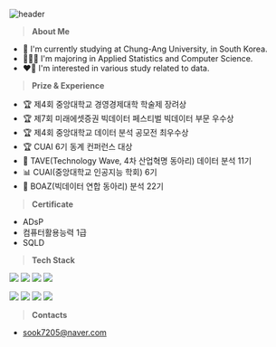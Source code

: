 ![header](https://capsule-render.vercel.app/api?type=waving&color=gradient&customColorList=8&height=150&section=header&text=Yunbin%20Heo&fontSize=40&fontAlignY=30&fontAlign=20)

> **About Me**
- 🏫 I'm currently studying at Chung-Ang University, in South Korea.
- 🧑🏻‍💻 I'm majoring in Applied Statistics and Computer Science.
- ❤️‍🔥 I'm interested in various study related to data.


> **Prize & Experience**
- 🏆 제4회 중앙대학교 경영경제대학 학술제 장려상
- 🏆 제7회 미래에셋증권 빅데이터 페스티벌 빅데이터 부문 우수상
- 🏆 제4회 중앙대학교 데이터 분석 공모전 최우수상
- 🏆 CUAI 6기 동계 컨퍼런스 대상
- 🌊 TAVE(Technology Wave, 4차 산업혁명 동아리) 데이터 분석 11기
- 📊 CUAI(중앙대학교 인공지능 학회) 6기
- 🐘 BOAZ(빅데이터 연합 동아리) 분석 22기

> **Certificate**
- ADsP
- 컴퓨터활용능력 1급
- SQLD


> **Tech Stack**

<img src="https://img.shields.io/badge/Python-3776AB?logo=Python&logoColor=white"> <img src="https://img.shields.io/badge/C-4479A1?logo=C&logoColor=white"> <img src="https://img.shields.io/badge/RStudio-75AADB?logo=RStudio&logoColor=white"> <img src="https://img.shields.io/badge/SPSS-3B5998?logo=IBM&logoColor=white">


<img src="https://img.shields.io/badge/Colab-F9AB00?logo=GoogleColab&logoColor=white"> <img src="https://img.shields.io/badge/Jupyter-F37626?logo=Jupyter&logoColor=white"> <img src="https://img.shields.io/badge/Visual Studio Code-007ACC?logo=Visual Studio Code&logoColor=white"> <img src="https://img.shields.io/badge/PyTorch-EE4C2C?style=flat&logo=PyTorch&logoColor=white"/>

> **Contacts**
- sook7205@naver.com
